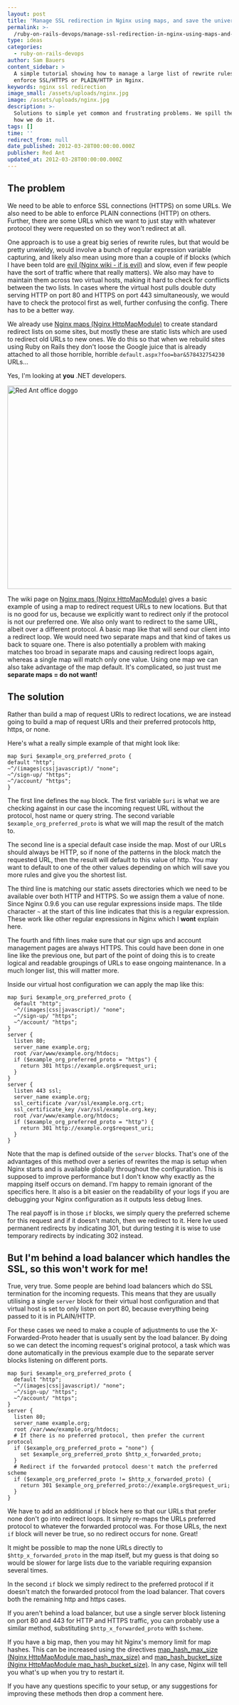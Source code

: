 ```yaml
---
layout: post
title: 'Manage SSL redirection in Nginx using maps, and save the universe'
permalink: >-
  /ruby-on-rails-devops/manage-ssl-redirection-in-nginx-using-maps-and-save-the-universe/
type: ideas
categories:
  - ruby-on-rails-devops
author: Sam Bauers
content_sidebar: >
  A simple tutorial showing how to manage a large list of rewrite rules to
  enforce SSL/HTTPS or PLAIN/HTTP in Nginx.
keywords: nginx ssl redirection
image_small: /assets/uploads/nginx.jpg
image: /assets/uploads/nginx.jpg
description: >-
  Solutions to simple yet common and frustrating problems. We spill the beans on
  how we do it.
tags: []
time: ''
redirect_from: null
date_published: 2012-03-28T00:00:00.000Z
publisher: Red Ant
updated_at: 2012-03-28T00:00:00.000Z
---
```


## The problem

We need to be able to enforce SSL connections (HTTPS) on some URLs. We also need to be able to enforce PLAIN connections (HTTP) on others. Further, there are some URLs which we want to just stay with whatever protocol they were requested on so they won't redirect at all.

One approach is to use a great big series of rewrite rules, but that would be pretty unwieldy, would involve a bunch of regular expression variable capturing, and likely also mean using more than a couple of if blocks (which I have been told are [evil (Nginx wiki - if is evil)](http://wiki.nginx.org/IfIsEvil) and slow, even if few people have the sort of traffic where that really matters). We also may have to maintain them across two virtual hosts, making it hard to check for conflicts between the two lists. In cases where the virtual host pulls double duty serving HTTP on port 80 and HTTPS on port 443 simultaneously, we would have to check the protocol first as well, further confusing the config. There has to be a better way.

We already use [Nginx maps (Nginx HttpMapModule)](http://wiki.nginx.org/HttpMapModule) to create standard redirect lists on some sites, but mostly these are static lists which are used to redirect old URLs to new ones. We do this so that when we rebuild sites using Ruby on Rails they don't loose the Google juice that is already attached to all those horrible, horrible `default.aspx?foo=bar&578432754230` URLs…

Yes, I'm looking at **you** .NET developers.

<img src="/assets/uploads/2012/milo-on-floor.jpg" alt="Red Ant office doggo" width="610" height="457" />

The wiki page on [Nginx maps (Nginx HttpMapModule)](http://wiki.nginx.org/HttpMapModule) gives a basic example of using a map to redirect request URLs to new locations. But that is no good for us, because we explicitly want to redirect only if the protocol is not our preferred one. We also only want to redirect to the same URL, albeit over a different protocol. A basic map like that will send our client into a redirect loop. We would need two separate maps and that kind of takes us back to square one. There is also potentially a problem with making matches too broad in separate maps and causing redirect loops again, whereas a single map will match only one value. Using one map we can also take advantage of the map default. It's complicated, so just trust me **separate maps = do not want!**

## The solution

Rather than build a map of request URIs to redirect locations, we are instead going to build a map of request URIs and their preferred protocols http, https, or none.

Here's what a really simple example of that might look like:

```
map $uri $example_org_preferred_proto {
default "http";
~^/(images|css|javascript)/ "none";
~^/sign-up/ "https";
~^/account/ "https";
}
```

The first line defines the `map` block. The first variable `$uri` is what we are checking against in our case the incoming request URL without the protocol, host name or query string. The second variable `$example_org_preferred_proto` is what we will map the result of the match to.

The second line is a special default case inside the map. Most of our URLs should always be HTTP, so if none of the patterns in the block match the requested URL, then the result will default to this value of http. You may want to default to one of the other values depending on which will save you more rules and give you the shortest list.

The third line is matching our static assets directories which we need to be available over both HTTP and HTTPS. So we assign them a value of none. Since Nginx 0.9.6 you can use regular expressions inside maps. The tilde character `~` at the start of this line indicates that this is a regular expression. These work like other regular expressions in Nginx which I **wont** explain here.

The fourth and fifth lines make sure that our sign ups and account management pages are always HTTPS. This could have been done in one line like the previous one, but part of the point of doing this is to create logical and readable groupings of URLs to ease ongoing maintenance. In a much longer list, this will matter more.

Inside our virtual host configuration we can apply the map like this:

```
map $uri $example_org_preferred_proto {
  default "http";
  ~^/(images|css|javascript)/ "none";
  ~^/sign-up/ "https";
  ~^/account/ "https";
}
server {
  listen 80;
  server_name example.org;
  root /var/www/example.org/htdocs;
  if ($example_org_preferred_proto = "https") {
    return 301 https://example.org$request_uri;
  }
}
server {
  listen 443 ssl;
  server_name example.org;
  ssl_certificate /var/ssl/example.org.crt;
  ssl_certificate_key /var/ssl/example.org.key;
  root /var/www/example.org/htdocs;
  if ($example_org_preferred_proto = "http") {
    return 301 http://example.org$request_uri;
  }
}
```

Note that the map is defined outside of the `server` blocks. That's one of the advantages of this method over a series of rewrites the map is setup when Nginx starts and is available globally throughout the configuration. This is supposed to improve performance but I don't know why exactly as the mapping itself occurs on demand. I'm happy to remain ignorant of the specifics here. It also is a bit easier on the readability of your logs if you are debugging your Nginx configuration as it outputs less debug lines.

The real payoff is in those `if` blocks, we simply query the preferred scheme for this request and if it doesn't match, then we redirect to it. Here Ive used permanent redirects by indicating 301, but during testing it is wise to use temporary redirects by indicating 302 instead.

## But I'm behind a load balancer which handles the SSL, so this won't work for me!

True, very true. Some people are behind load balancers which do SSL termination for the incoming requests. This means that they are usually utilising a single `server` block for their virtual host configuration and that virtual host is set to only listen on port 80, because everything being passed to it is in PLAIN/HTTP.

For these cases we need to make a couple of adjustments to use the X-Forwarded-Proto header that is usually sent by the load balancer. By doing so we can detect the incoming request's original protocol, a task which was done automatically in the previous example due to the separate server blocks listening on different ports.

```
map $uri $example_org_preferred_proto {
  default "http";
  ~^/(images|css|javascript)/ "none";
  ~^/sign-up/ "https";
  ~^/account/ "https";
}
server {
  listen 80;
  server_name example.org;
  root /var/www/example.org/htdocs;
  # If there is no preferred protocol, then prefer the current protocol
  if ($example_org_preferred_proto = "none") {
    set $example_org_preferred_proto $http_x_forwarded_proto;
  }
  # Redirect if the forwarded protocol doesn't match the preferred scheme
  if ($example_org_preferred_proto != $http_x_forwarded_proto) {
    return 301 $example_org_preferred_proto://example.org$request_uri;
  }
}
```

We have to add an additional `if` block here so that our URLs that prefer none don't go into redirect loops. It simply re-maps the URLs preferred protocol to whatever the forwarded protocol was. For those URLs, the next `if` block will never be true, so no redirect occurs for none. Great!

It might be possible to map the none URLs directly to `$http_x_forwarded_proto` in the map itself, but my guess is that doing so would be slower for large lists due to the variable requiring expansion several times.

In the second `if` block we simply redirect to the preferred protocol if it doesn't match the forwarded protocol from the load balancer. That covers both the remaining http and https cases.

If you aren't behind a load balancer, but use a single server block listening on port 80 and 443 for HTTP and HTTPS traffic, you can probably use a similar method, substituting `$http_x_forwarded_proto` with `$scheme`.

If you have a big map, then you may hit Nginx's memory limit for map hashes. This can be increased using the directives [map\_hash\_max\_size (Nginx HttpMapModule map\_hash\_max\_size)](http://wiki.nginx.org/HttpMapModule#map_hash_max_size) and [map\_hash\_bucket\_size (Nginx HttpMapModule map\_hash\_bucket\_size)](http://wiki.nginx.org/HttpMapModule#map_hash_bucket_size). In any case, Nginx will tell you what's up when you try to restart it.

If you have any questions specific to your setup, or any suggestions for improving these methods then drop a comment here.
